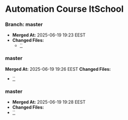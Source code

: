 # Automation Course ItSchool
### **Branch:** master

- **Merged At:** 2025-06-19 19:23 EEST
- **Changed Files:**
  - [``](https://github.com/edwardpandelea/AutomationCourseItSchool/blob/b4a8a740ec3f02bc663a33b3e49d1301e9ea4b4f/)
### master

**Merged At:** 2025-06-19 19:26 EEST
**Changed Files:**
  - [``](https://github.com/edwardpandelea/AutomationCourseItSchool/blob/6d57dee7699a09fa1f10633694c3f53a3e5dd05a/)
### master

 - **Merged At:** 2025-06-19 19:28 EEST
 - **Changed Files:**
  - [``](https://github.com/edwardpandelea/AutomationCourseItSchool/blob/930386b3a67e7ec32be5d5e33c6622237deeaee9/)
